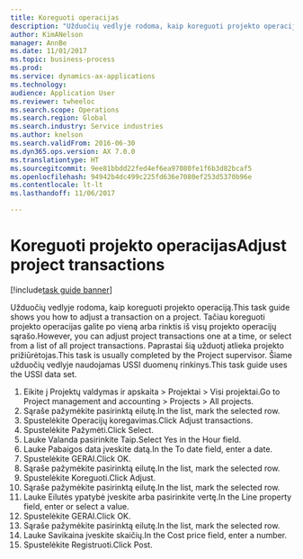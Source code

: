 ```yaml
--- 
title: Koreguoti operacijas
description: "Užduočių vedlyje rodoma, kaip koreguoti projekto operaciją."
author: KimANelson
manager: AnnBe
ms.date: 11/01/2017
ms.topic: business-process
ms.prod: 
ms.service: dynamics-ax-applications
ms.technology: 
audience: Application User
ms.reviewer: twheeloc
ms.search.scope: Operations
ms.search.region: Global
ms.search.industry: Service industries
ms.author: knelson
ms.search.validFrom: 2016-06-30
ms.dyn365.ops.version: AX 7.0.0
ms.translationtype: HT
ms.sourcegitcommit: 9ee81bbdd22fed4ef6ea97080fe1f6b3d82bcaf5
ms.openlocfilehash: 94942b4dc499c225fd636e7080ef253d5370b96e
ms.contentlocale: lt-lt
ms.lasthandoff: 11/06/2017

---
```

# <a name="adjust-project-transactions"></a><span data-ttu-id="82478-103">Koreguoti projekto operacijas</span><span class="sxs-lookup"><span data-stu-id="82478-103">Adjust project transactions</span></span>

[!include[task guide banner](../../includes/task-guide-banner.md)]

<span data-ttu-id="82478-104">Užduočių vedlyje rodoma, kaip koreguoti projekto operaciją.</span><span class="sxs-lookup"><span data-stu-id="82478-104">This task guide shows you how to adjust a transaction on a project.</span></span> <span data-ttu-id="82478-105">Tačiau koreguoti projekto operacijas galite po vieną arba rinktis iš visų projekto operacijų sąrašo.</span><span class="sxs-lookup"><span data-stu-id="82478-105">However, you can adjust project transactions one at a time, or select from a list of all project transactions.</span></span> <span data-ttu-id="82478-106">Paprastai šią užduotį atlieka projekto prižiūrėtojas.</span><span class="sxs-lookup"><span data-stu-id="82478-106">This task is usually completed by the Project supervisor.</span></span> <span data-ttu-id="82478-107">Šiame užduočių vedlyje naudojamas USSI duomenų rinkinys.</span><span class="sxs-lookup"><span data-stu-id="82478-107">This task guide uses the USSI data set.</span></span>

1. <span data-ttu-id="82478-108">Eikite į Projektų valdymas ir apskaita > Projektai > Visi projektai.</span><span class="sxs-lookup"><span data-stu-id="82478-108">Go to Project management and accounting > Projects > All projects.</span></span> 
2. <span data-ttu-id="82478-109">Sąraše pažymėkite pasirinktą eilutę.</span><span class="sxs-lookup"><span data-stu-id="82478-109">In the list, mark the selected row.</span></span> 
3. <span data-ttu-id="82478-110">Spustelėkite Operacijų koregavimas.</span><span class="sxs-lookup"><span data-stu-id="82478-110">Click Adjust transactions.</span></span> 
4. <span data-ttu-id="82478-111">Spustelėkite Pažymėti.</span><span class="sxs-lookup"><span data-stu-id="82478-111">Click Select.</span></span> 
5. <span data-ttu-id="82478-112">Lauke Valanda pasirinkite Taip.</span><span class="sxs-lookup"><span data-stu-id="82478-112">Select Yes in the Hour field.</span></span> 
6. <span data-ttu-id="82478-113">Lauke Pabaigos data įveskite datą.</span><span class="sxs-lookup"><span data-stu-id="82478-113">In the To date field, enter a date.</span></span> 
7. <span data-ttu-id="82478-114">Spustelėkite GERAI.</span><span class="sxs-lookup"><span data-stu-id="82478-114">Click OK.</span></span> 
8. <span data-ttu-id="82478-115">Sąraše pažymėkite pasirinktą eilutę.</span><span class="sxs-lookup"><span data-stu-id="82478-115">In the list, mark the selected row.</span></span> 
9. <span data-ttu-id="82478-116">Spustelėkite Koreguoti.</span><span class="sxs-lookup"><span data-stu-id="82478-116">Click Adjust.</span></span> 
10. <span data-ttu-id="82478-117">Sąraše pažymėkite pasirinktą eilutę.</span><span class="sxs-lookup"><span data-stu-id="82478-117">In the list, mark the selected row.</span></span> 
11. <span data-ttu-id="82478-118">Lauke Eilutės ypatybė įveskite arba pasirinkite vertę.</span><span class="sxs-lookup"><span data-stu-id="82478-118">In the Line property field, enter or select a value.</span></span> 
12. <span data-ttu-id="82478-119">Spustelėkite GERAI.</span><span class="sxs-lookup"><span data-stu-id="82478-119">Click OK.</span></span> 
13. <span data-ttu-id="82478-120">Sąraše pažymėkite pasirinktą eilutę.</span><span class="sxs-lookup"><span data-stu-id="82478-120">In the list, mark the selected row.</span></span> 
14. <span data-ttu-id="82478-121">Lauke Savikaina įveskite skaičių.</span><span class="sxs-lookup"><span data-stu-id="82478-121">In the Cost price field, enter a number.</span></span> 
15. <span data-ttu-id="82478-122">Spustelėkite Registruoti.</span><span class="sxs-lookup"><span data-stu-id="82478-122">Click Post.</span></span> 

